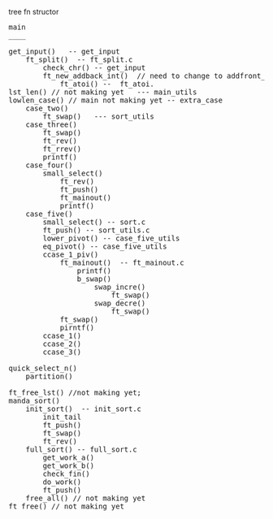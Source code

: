 tree fn structor

<pre>
main 
____

get_input()   -- get_input
	ft_split()	-- ft_split.c
		check_chr() -- get_input
		ft_new_addback_int()  // need to change to addfront_ -- get_input_util
			ft_atoi() --  ft_atoi.
lst_len() // not making yet   --- main_utils
lowlen_case() // main not making yet -- extra_case
	case_two()
		ft_swap() 	--- sort_utils
	case_three()
		ft_swap()
		ft_rev()
		ft_rrev()
		printf()
	case_four()
		small_select()
			ft_rev()
			ft_push()
			ft_mainout()
			printf()
	case_five()
		small_select() -- sort.c
		ft_push() -- sort_utils.c
		lower_pivot() -- case_five_utils
		eq_pivot() -- case_five_utils
		ccase_1_piv()
			ft_mainout()  -- ft_mainout.c
				printf()
				b_swap()
					swap_incre()
						ft_swap()
					swap_decre()
						ft_swap()
			ft_swap()
			pirntf()
		ccase_1()
		ccase_2()
		ccase_3()

quick_select_n()
	partition()

ft_free_lst() //not making yet;
manda_sort()
	init_sort()  -- init_sort.c
		init_tail
		ft_push()
		ft_swap()
		ft_rev()
	full_sort() -- full_sort.c
		get_work_a()
		get_work_b()
		check_fin()
		do_work()
		ft_push()
	free_all() // not making yet
ft_free() // not making yet
</pre>
